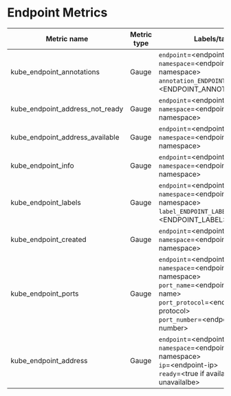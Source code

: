 # Endpoint Metrics

| Metric name| Metric type | Labels/tags | Status |
| ---------- | ----------- | ----------- | ----------- |
| kube_endpoint_annotations | Gauge | `endpoint`=&lt;endpoint-name&gt; <br> `namespace`=&lt;endpoint-namespace&gt; <br> `annotation_ENDPOINT_ANNOTATION`=&lt;ENDPOINT_ANNOTATION&gt;  | EXPERIMENTAL |
| kube_endpoint_address_not_ready | Gauge | `endpoint`=&lt;endpoint-name&gt; <br> `namespace`=&lt;endpoint-namespace&gt; | STABLE |
| kube_endpoint_address_available | Gauge | `endpoint`=&lt;endpoint-name&gt; <br> `namespace`=&lt;endpoint-namespace&gt; | STABLE |
| kube_endpoint_info | Gauge | `endpoint`=&lt;endpoint-name&gt; <br> `namespace`=&lt;endpoint-namespace&gt;  | STABLE |
| kube_endpoint_labels | Gauge | `endpoint`=&lt;endpoint-name&gt; <br> `namespace`=&lt;endpoint-namespace&gt; <br> `label_ENDPOINT_LABEL`=&lt;ENDPOINT_LABEL&gt;  | STABLE |
| kube_endpoint_created | Gauge | `endpoint`=&lt;endpoint-name&gt; <br> `namespace`=&lt;endpoint-namespace&gt; | STABLE |
| kube_endpoint_ports | Gauge | `endpoint`=&lt;endpoint-name&gt; <br> `namespace`=&lt;endpoint-namespace&gt; <br> `port_name`=&lt;endpoint-port-name&gt; <br> `port_protocol`=&lt;endpoint-port-protocol&gt; <br> `port_number`=&lt;endpoint-port-number&gt; | EXPERIMENTAL |
| kube_endpoint_address | Gauge | `endpoint`=&lt;endpoint-name&gt; <br> `namespace`=&lt;endpoint-namespace&gt; <br> `ip`=&lt;endpoint-ip&gt; <br> `ready`=&lt;true if available, false if unavailalbe&gt; | EXPERIMENTAL |
